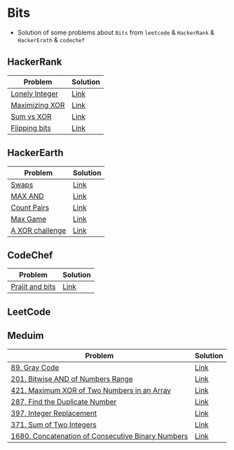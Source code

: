 # Bits
- Solution of some problems about  `Bits` from `leetcode` & `HackerRank` & `HackerErath` & `codechef`

<p>

## HackerRank
|Problem|Solution|
|-------|--------|
|[Lonely Integer](https://www.hackerrank.com/challenges/lonely-integer/problem)|[Link](/Bits/Solutions/HackerRank/lonely_integer.cpp)|
|[Maximizing XOR](https://www.hackerrank.com/challenges/maximizing-xor/problem)|[Link](/Bits/Solutions/HackerRank/Maximizing_XOR.cpp)|
|[Sum vs XOR](https://www.hackerrank.com/challenges/sum-vs-xor/problem)|[Link](/Bits/Solutions/HackerRank/sum_vs_xor.cpp)|
|[Flipping bits](https://www.hackerrank.com/challenges/flipping-bits/problem)|[Link](/Bits/Solutions/HackerRank/flipping_bits.cpp)|

</p>

<p>

## HackerEarth
|Problem|Solution|
|-------|--------|
|[Swaps](https://www.hackerearth.com/practice/basic-programming/bit-manipulation/basics-of-bit-manipulation/practice-problems/algorithm/swaps-2-5ba5a3ee/)|[Link](/Bits/Solutions/HackerEarth/swaps.cpp)|
|[MAX AND](https://www.hackerearth.com/practice/basic-programming/bit-manipulation/basics-of-bit-manipulation/practice-problems/algorithm/max-and-f1fbe59d/)|[Link](/Bits/Solutions/HackerEarth/max_and.cpp)|
|[Count Pairs](https://www.hackerearth.com/practice/basic-programming/bit-manipulation/basics-of-bit-manipulation/practice-problems/algorithm/count-pairs-13-c27240a8/)|[Link](/Bits/Solutions/HackerEarth/count_pairs.cpp)|
|[Max Game](https://www.hackerearth.com/practice/basic-programming/bit-manipulation/basics-of-bit-manipulation/practice-problems/algorithm/max-game-2a0793c2/)|[Link](/Bits/Solutions/HackerEarth/max_game.cpp)|
|[A XOR challenge](https://www.hackerearth.com/practice/basic-programming/bit-manipulation/basics-of-bit-manipulation/practice-problems/algorithm/xor-challenge-2420f189/)|[Link](/Bits/Solutions/HackerEarth/A_Xor_Challenge.cpp)|

</p>


<p>

## CodeChef
|Problem|Solution|
|-------|--------|
|[Prajit and bits](https://www.codechef.com/problems/ADDI)|[Link](/Bits/Solutions/CodeChef/prajit_and_bits.cpp)|

</p>


<p>

## LeetCode
## Meduim
|Problem|Solution|
|-------|--------|
|[89. Gray Code](https://leetcode.com/problems/gray-code/description/)|[Link](/Bits/Solutions/LeetCode/gray_code.cpp)|
|[201. Bitwise AND of Numbers Range](https://leetcode.com/problems/bitwise-and-of-numbers-range/description/)|[Link](/Bits/Solutions/LeetCode/bitwise_and_of_number_range.cpp)|
|[421. Maximum XOR of Two Numbers in an Array](https://leetcode.com/problems/maximum-xor-of-two-numbers-in-an-array/description/)|[Link](/Bits/Solutions/LeetCode/maximum_xor_of_two_numbers_in_an_array.cpp)|
|[287. Find the Duplicate Number](https://leetcode.com/problems/find-the-duplicate-number/description/)|[Link](/Bits/Solutions/LeetCode/find_the_duplicate_number.cpp)|
|[397. Integer Replacement](https://leetcode.com/problems/integer-replacement/)|[Link](/Bits/Solutions/LeetCode/integer_replacement.cpp)|
|[371. Sum of Two Integers](https://leetcode.com/problems/sum-of-two-integers/)|[Link](/Bits/Solutions/LeetCode/sum_of_two_integers.cpp)|
|[1680. Concatenation of Consecutive Binary Numbers](https://leetcode.com/problems/concatenation-of-consecutive-binary-numbers/)|[Link](/Bits/Solutions/LeetCode/concatenation_of_consecutive_binary_numbers.cpp)|

</p> 